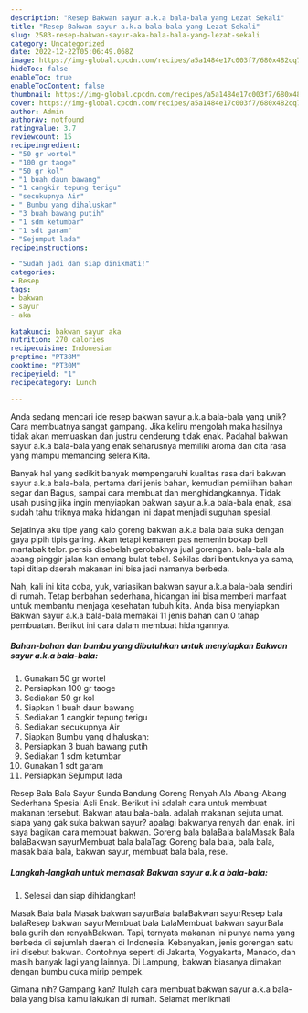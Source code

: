 ```yaml
---
description: "Resep Bakwan sayur a.k.a bala-bala yang Lezat Sekali"
title: "Resep Bakwan sayur a.k.a bala-bala yang Lezat Sekali"
slug: 2583-resep-bakwan-sayur-aka-bala-bala-yang-lezat-sekali
category: Uncategorized
date: 2022-12-22T05:06:49.068Z
image: https://img-global.cpcdn.com/recipes/a5a1484e17c003f7/680x482cq70/bakwan-sayur-aka-bala-bala-foto-resep-utama.jpg
hideToc: false
enableToc: true
enableTocContent: false
thumbnail: https://img-global.cpcdn.com/recipes/a5a1484e17c003f7/680x482cq70/bakwan-sayur-aka-bala-bala-foto-resep-utama.jpg
cover: https://img-global.cpcdn.com/recipes/a5a1484e17c003f7/680x482cq70/bakwan-sayur-aka-bala-bala-foto-resep-utama.jpg
author: Admin
authorAv: notfound
ratingvalue: 3.7
reviewcount: 15
recipeingredient:
- "50 gr wortel"
- "100 gr taoge"
- "50 gr kol"
- "1 buah daun bawang"
- "1 cangkir tepung terigu"
- "secukupnya Air"
- " Bumbu yang dihaluskan"
- "3 buah bawang putih"
- "1 sdm ketumbar"
- "1 sdt garam"
- "Sejumput lada"
recipeinstructions:

- "Sudah jadi dan siap dinikmati!"
categories:
- Resep
tags:
- bakwan
- sayur
- aka

katakunci: bakwan sayur aka 
nutrition: 270 calories
recipecuisine: Indonesian
preptime: "PT38M"
cooktime: "PT30M"
recipeyield: "1"
recipecategory: Lunch

---
```





Anda sedang mencari ide resep bakwan sayur a.k.a bala-bala yang unik? Cara membuatnya sangat gampang. Jika keliru mengolah maka hasilnya tidak akan memuaskan dan justru cenderung tidak enak. Padahal bakwan sayur a.k.a bala-bala yang enak seharusnya memiliki aroma dan cita rasa yang mampu memancing selera Kita.





Banyak hal yang sedikit banyak mempengaruhi kualitas rasa dari bakwan sayur a.k.a bala-bala, pertama dari jenis bahan, kemudian pemilihan bahan segar dan Bagus, sampai cara membuat dan menghidangkannya. Tidak usah pusing jika ingin menyiapkan bakwan sayur a.k.a bala-bala enak,      asal sudah tahu triknya maka hidangan ini dapat menjadi suguhan spesial.














Sejatinya aku tipe yang kalo goreng bakwan a.k.a bala bala suka dengan gaya pipih tipis garing. Akan tetapi kemaren pas nemenin bokap beli martabak telor. persis disebelah gerobaknya jual gorengan. bala-bala ala abang pinggir jalan kan emang bulat tebel. Sekilas dari bentuknya ya sama, tapi ditiap daerah makanan ini bisa jadi namanya berbeda.






Nah, kali ini kita coba, yuk, variasikan bakwan sayur a.k.a bala-bala sendiri di rumah. Tetap berbahan sederhana, hidangan ini bisa memberi manfaat untuk membantu menjaga kesehatan tubuh kita. Anda bisa menyiapkan Bakwan sayur a.k.a bala-bala memakai 11 jenis bahan dan 0 tahap pembuatan. Berikut ini cara dalam membuat hidangannya.

<!--inarticleads1-->

##### Bahan-bahan dan bumbu yang dibutuhkan untuk menyiapkan Bakwan sayur a.k.a bala-bala:

1. Gunakan 50 gr wortel
1. Persiapkan 100 gr taoge
1. Sediakan 50 gr kol
1. Siapkan 1 buah daun bawang
1. Sediakan 1 cangkir tepung terigu
1. Sediakan secukupnya Air
1. Siapkan  Bumbu yang dihaluskan:
1. Persiapkan 3 buah bawang putih
1. Sediakan 1 sdm ketumbar
1. Gunakan 1 sdt garam
1. Persiapkan Sejumput lada


Resep Bala Bala Sayur Sunda Bandung Goreng Renyah Ala Abang-Abang Sederhana Spesial Asli Enak. Berikut ini adalah cara untuk membuat makanan tersebut. Bakwan atau bala-bala. adalah makanan sejuta umat. siapa yang gak suka bakwan sayur? apalagi bakwanya renyah dan enak. ini saya bagikan cara membuat bakwan. Goreng bala balaBala balaMasak Bala balaBakwan sayurMembuat bala balaTag: Goreng bala bala, bala bala, masak bala bala, bakwan sayur, membuat bala bala, rese. 

<!--inarticleads2-->

##### Langkah-langkah untuk memasak Bakwan sayur a.k.a bala-bala:


1. Selesai dan siap dihidangkan!

Masak Bala bala Masak bakwan sayurBala balaBakwan sayurResep bala balaResep bakwan sayurMembuat bala balaMembuat bakwan sayurBala bala gurih dan renyahBakwan. Tapi, ternyata makanan ini punya nama yang berbeda di sejumlah daerah di Indonesia. Kebanyakan, jenis gorengan satu ini disebut bakwan. Contohnya seperti di Jakarta, Yogyakarta, Manado, dan masih banyak lagi yang lainnya. Di Lampung, bakwan biasanya dimakan dengan bumbu cuka mirip pempek. 

Gimana nih? Gampang kan? Itulah cara membuat bakwan sayur a.k.a bala-bala yang bisa kamu lakukan di rumah. Selamat menikmati
